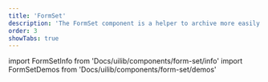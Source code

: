 ```yaml
---
title: 'FormSet'
description: 'The FormSet component is a helper to archive more easily often used DNB form layout setups.'
order: 3
showTabs: true
---
```


import FormSetInfo from 'Docs/uilib/components/form-set/info'
import FormSetDemos from 'Docs/uilib/components/form-set/demos'

<FormSetInfo />
<FormSetDemos />
